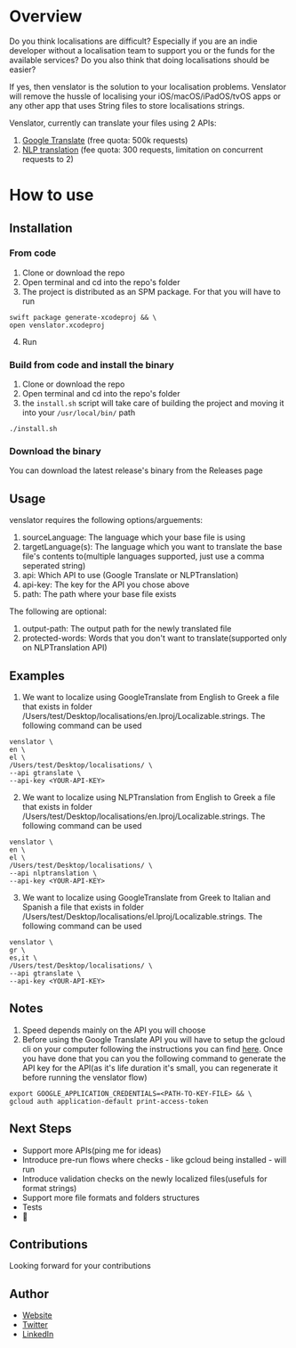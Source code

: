 # Overview

Do you think localisations are difficult? Especially if you are an indie developer without a localisation team to support you or the funds for the available services? 
Do you also think that doing localisations should be easier? 

If yes, then venslator is the solution to your localisation problems. Venslator will remove the hussle of localising your iOS/macOS/iPadOS/tvOS apps or any other app that uses String files to store localisations strings.

Venslator, currently can translate your files using 2 APIs:
1. [Google Translate](https://cloud.google.com/translate) (free quota: 500k requests)
2. [NLP translation](https://rapidapi.com/gofitech/api/NLP%20Translation) (fee quota: 300 requests, limitation on concurrent requests to 2)

# How to use

## Installation
### From code
1. Clone or download the repo
2. Open terminal and cd into the repo's folder
3. The project is distributed as an SPM package. For that you will have to run 
```
swift package generate-xcodeproj && \
open venslator.xcodeproj
```
4. Run

### Build from code and install the binary
1. Clone or download the repo
2. Open terminal and cd into the repo's folder
3. the `install.sh` script will take care of building the project and moving it into your `/usr/local/bin/` path
```
./install.sh
```

### Download the binary
You can download the latest release's binary from the Releases page

## Usage
venslator requires the following options/arguements:
1. sourceLanguage: The language which your base file is using
2. targetLanguage(s): The language which you want to translate the base file's contents to(multiple languages supported, just use a comma seperated string)
3. api: Which API to use (Google Translate or NLPTranslation)
4. api-key: The key for the API you chose above
5. path: The path where your base file exists

The following are optional:
1. output-path: The output path for the newly translated file
2. protected-words:  Words that you don't want to translate(supported only on NLPTranslation API) 

## Examples
1. We want to localize using GoogleTranslate from English to Greek a file that exists in folder /Users/test/Desktop/localisations/en.lproj/Localizable.strings. The following command can be used
```
venslator \                                                 
en \
el \
/Users/test/Desktop/localisations/ \
--api gtranslate \
--api-key <YOUR-API-KEY>
```

2. We want to localize using NLPTranslation from English to Greek a file that exists in folder /Users/test/Desktop/localisations/en.lproj/Localizable.strings. The following command can be used
```
venslator \                                                 
en \
el \
/Users/test/Desktop/localisations/ \
--api nlptranslation \
--api-key <YOUR-API-KEY>
```

3. We want to localize using GoogleTranslate from Greek to Italian and Spanish a file that exists in folder /Users/test/Desktop/localisations/el.lproj/Localizable.strings. The following command can be used
```
venslator \                                                 
gr \
es,it \
/Users/test/Desktop/localisations/ \
--api gtranslate \
--api-key <YOUR-API-KEY>
```

## Notes
1. Speed depends mainly on the API you will choose
2. Before using the Google Translate API you will have to setup the gcloud cli on your computer following the instructions you can find [here](https://cloud.google.com/sdk/docs/install). Once you have done that you can you the following command to generate the API key for the API(as it's life duration it's small, you can regenerate it before running the venslator flow)
```
export GOOGLE_APPLICATION_CREDENTIALS=<PATH-TO-KEY-FILE> && \
gcloud auth application-default print-access-token 
```

## Next Steps
* Support more APIs(ping me for ideas)
* Introduce pre-run flows where checks - like gcloud being installed - will run
* Introduce validation checks on the newly localized files(usefuls for format strings)
* Support more file formats and folders structures
* Tests
* 🤔

## Contributions
Looking forward for your contributions

## Author
* [Website](https://ipavlidakis.dev)
* [Twitter](https://twitter.com/3liaspav)
* [LinkedIn](https://www.linkedin.com/in/ipavlidakis/)
